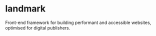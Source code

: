 # landmark
Front-end framework for building performant and accessible websites, optimised for digital publishers.
